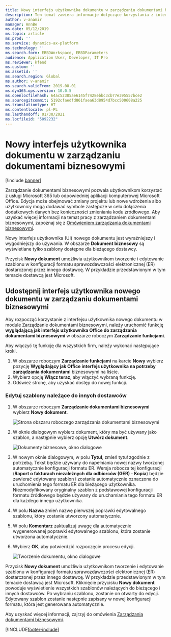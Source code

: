 ```yaml
---
title: Nowy interfejs użytkownika dokumentu w zarządzaniu dokumentami biznesowymi
description: Ten temat zawiera informacje dotyczące korzystania z interfejsu użytkownika nowego dokumentu w funkcji zarządzania dokumentami biznesowymi struktury modułu raportowania elektronicznego.
author: v-anamir
manager: AnnBe
ms.date: 05/12/2019
ms.topic: article
ms.prod: ''
ms.service: dynamics-ax-platform
ms.technology: ''
ms.search.form: ERBDWorkspace, ERBDParameters
audience: Application User, Developer, IT Pro
ms.reviewer: kfend
ms.custom: ''
ms.assetid: ''
ms.search.region: Global
ms.author: v-anamir
ms.search.validFrom: 2019-08-01
ms.dyn365.ops.version: 10.0.5
ms.openlocfilehash: 64ac52385ae6145f7428ebbc3cb77e395557bce2
ms.sourcegitcommit: 5192cfaedfd861faea63d8954d7bcc500608a225
ms.translationtype: HT
ms.contentlocale: pl-PL
ms.lasthandoff: 01/30/2021
ms.locfileid: "5092232"
---
```

# <a name="new-document-user-interface-in-business-document-management"></a>Nowy interfejs użytkownika dokumentu w zarządzaniu dokumentami biznesowymi

[!include [banner](../includes/banner.md)]

Zarządzanie dokumentami biznesowymi pozwala użytkownikom korzystać z usługi Microsoft 365 lub odpowiedniej aplikacji komputerowej Microsoft Office. Edycja może obejmować zmiany projektu lub nowe wdrożenia albo użytkownicy mogą dodawać symbole zastępcze w celu dołączenia dodatkowych danych bez konieczności zmieniania kodu źródłowego. Aby uzyskać więcej informacji na temat pracy z zarządzaniem dokumentami biznesowymi, zapoznaj się z [Omówieniem zarządzania dokumentami biznesowymi](er-business-document-management.md).

Nowy interfejs użytkownika (UI) nowego dokumentu jest wyraźniejszy i wygodniejszy do używania. W obszarze **Dokument biznesowy** są wyświetlane tylko szablony dostępne dla bieżącego dostawcy.

Przycisk **Nowy dokument** umożliwia użytkownikom tworzenie i edytowanie szablonu w konfiguracji formatu sprawozdawczości elektronicznej (ER) dostarczonej przez innego dostawcę. W przykładzie przedstawionym w tym temacie dostawcą jest Microsoft.

## <a name="make-the-new-document-ui-in-business-document-management-available"></a>Udostępnij interfejs użytkownika nowego dokumentu w zarządzaniu dokumentami biznesowymi

Aby rozpocząć korzystanie z interfejsu użytkownika nowego dokumentu w module Zarządzanie dokumentami biznesowymi, należy uruchomić funkcję **wyglądającą jak interfejs użytkownika Office do zarządzania dokumentami biznesowymi** w obszarze roboczym **Zarządzanie funkcjami**.

Aby włączyć tę funkcję dla wszystkich firm, należy wykonać następujące kroki.

1. W obszarze roboczym **Zarządzanie funkcjami** na karcie **Nowy** wybierz pozycję **Wyglądający jak Office interfejs użytkownika na potrzeby zarządzania dokumentami** biznesowymi na liście.
2. Wybierz opcję **Włącz teraz**, aby włączyć wybraną funkcję.
3. Odśwież stronę, aby uzyskać dostęp do nowej funkcji.

### <a name="edit-templates-that-are-owned-by-other-providers"></a>Edytuj szablony należące do innych dostawców

1. W obszarze roboczym **Zarządzanie dokumentami biznesowymi** wybierz **Nowy dokument**.

    ![Strona obszaru roboczego zarządzania dokumentami biznesowymi](./media/BDM_overview_new_template1.png)

2. W oknie dialogowym wybierz dokument, który ma być używany jako szablon, a następnie wybierz opcję **Utwórz dokument**.

    ![Dokumenty biznesowe, okno dialogowe](./media/BDM_overview_new_template2.png)

3. W nowym oknie dialogowym, w polu **Tytuł**, zmień tytuł zgodnie z potrzebą. Tekst będzie używany do napełniania nowej nazwy tworzonej automatycznie konfiguracji formatu ER. Wersja robocza tej konfiguracji (**Raport o fakturach niezależnych dla odbiorców (GER) - Kopia**) będzie zawierać edytowany szablon i zostanie automatycznie oznaczona do uruchomienia tego formatu ER dla bieżącego użytkownika. Niezmodyfikowany oryginalny szablon z podstawowej konfiguracji formatu źródłowego będzie używany do uruchamiania tego formatu ER dla każdego innego użytkownika.
4. W polu **Nazwa** zmień nazwę pierwszej poprawki edytowalnego szablonu, który zostanie utworzony automatycznie.
5. W polu **Komentarz** zaktualizuj uwagę dla automatycznie wygenerowanej poprawki edytowalnego szablonu, która zostanie utworzona automatycznie.
6. Wybierz **OK**, aby potwierdzić rozpoczęcie procesu edycji.

    ![Tworzenie dokumentu, okno dialogowe](./media/BDM_overview_new_template3.png)

Przycisk **Nowy dokument** umożliwia użytkownikom tworzenie i edytowanie szablonu w konfiguracji formatu sprawozdawczości elektronicznej (ER) dostarczonej przez innego dostawcę. W przykładzie przedstawionym w tym temacie dostawcą jest Microsoft. Kliknięcie przycisku **Nowy dokument** powoduje wyświetlenie wszystkich szablonów należących do bieżącego i innych dostawców. Po wybraniu szablonu, zostanie on otwarty do edycji. Edytowany szablon zostanie następnie zapisany w nowej konfiguracji formatu, która jest generowana automatycznie.

Aby uzyskać więcej informacji, zajrzyj do omówienia [Zarządzania dokumentami biznesowymi](er-business-document-management.md).


[!INCLUDE[footer-include](../../../includes/footer-banner.md)]